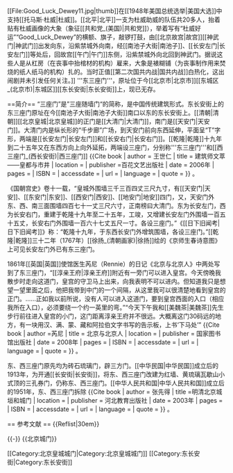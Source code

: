 [[File:Good_Luck_Dewey11.jpg|thumb]]在[[1948年美国总统选举|美国大选]]中支持[[托马斯·杜威|杜威]]。[[北平|北平]]一支为杜威助威的队伍共20多人，抬着贴有杜威画像的大象（象征[[共和党_(美国)|共和党]]），举着写有“杜威好运”“Good_Luck_Dewey”的横额、旗子，敲锣打鼓，由[[北京故宫|故宫]][[神武门|神武门]]出发向东，沿紫禁城外向南，经[[南池子大街|南池子]]、[[长安左门|长安左门]]等处后，回故宫[[午门|午门]]东侧，沿紫禁城外向北回到神武门。据说这些人是从杠房（在丧事中抬棺材的机构）雇来，大象是裱糊铺（为丧事制作用来焚烧的纸人纸马的机构）扎的。当时正值[[第二次国共内战|国共内战]]白热化，这出闹剧并未引发任何关注。]]
'''东三座门'''，原址位于今[[北京市|北京市]][[东城区_(北京市)|东城区]][[东长安街|东长安街]]上，现已无存。

==简介==
“三座门”是”三座随墙门“的简称，是中国传统建筑形式。东长安街上的东三座门原址在今[[南池子大街|南池子大街]]南口以东的东长安街上。[[清朝|清朝]][[北京皇城|北京皇城]]的正门是[[大清门|大清门]]，南门是[[天安门|天安门]]。大清门内是纵长形的“千步廊”广场，到天安门前向东西延伸，平面呈“T”字形，两端是[[长安左门|长安左门]]和[[长安右门|长安右门]]。[[乾隆|乾隆]]十九年到二十五年又在东西方向上向外延拓，两端设三座门，分别称'''东三座门'''和[[西三座门_(西长安街)|西三座门]]<ref> {{Cite book | author = 王世仁 | title = 建筑师文萃——皇都与市井 | location =  | publisher =百花文艺出版社  | date = 2006年 | pages =  | ISBN =  | accessdate =  | url =  | language =  | quote =  }} </ref>。

《国朝宫史》卷十一载，“皇城外围墙三千三百四丈三尺九寸，有[[天安门|天安]]、[[东安门|东安]]、[[西安门|西安]]、[[地安门|地安]]四门，又，天安门外东、西、南三面围墙四百七十一丈三尺六寸，正南榜曰大清门。东为长安左门，西为长安右门，重建于乾隆十九年至二十五年，工竣，又增建长安左门外围墙一百五十五丈，长安右门外围墙一百六十七丈五尺一寸。各设三座门。”《[[日下旧闻考|日下旧闻考]]》称：“乾隆十九年，于东西长安门外增筑围墙，各设三座门。”[[乾隆|乾隆]]三十二年（1767年）[[徐扬_(清朝画家)|徐扬]]绘的《京师生春诗意图》上可见长安左门外已有东三座门。

1861年[[英国|英国]]使馆医生芮尼（Rennie）的日记《北京与北京人》中两处写到了东三座门，“[[淳亲王府|淳亲王府]]附近有一旁门可以进入皇宫。今天傍晚我散步时走向这道门，皇宫的守卫马上出来，向我表明不可以进内。但知道我只是想望一望里面之后，他把我带到中门的一个间隔，从这里我可以很清楚地看到皇宫的正门。……正如我以前所说，没有人可以进入这道门，要到皇宫西面的入口（相应我所在入口），必须要绕一个约一英里的弯。”“今天下午我和[[美魏茶|美魏茶]]先生步行前往进入皇宫的小门，这门距离淳亲王府并不很远。大概离这门30码远的地方，有一块用汉、满、蒙、藏和阿拉伯文字书写的告示板，上书‘下马处’”<ref> {{Cite book | author =芮尼  | title = 北京与北京人 | location =  | publisher = 国家图书馆出版社 | date = 2008年 | pages =  | ISBN =  | accessdate =  | url =  | language =  | quote =  }} </ref>。

东、西三座门原先均为砖石琉璃门，辟三方门。[[中华民国|中华民国]]成立后的1913年，为开通[[长安街|长安街]]，将东、西三座门改建为红墙、黄琉璃瓦歇山小式顶的三孔券门，仍称东、西三座门。[[中华人民共和国|中华人民共和国]]成立后的1951年，东、西三座门拆除<ref> {{Cite book | author = 张先得 | title =明清北京城垣和城门 | location =  | publisher = 河北教育出版社  | date = 2003年 | pages =  | ISBN =  | accessdate =  | url =  | language =  | quote =  }} </ref>。

== 参考文献 ==
{{Reflist|30em}}

{{-}}
{{北京城门}}

[[Category:北京皇城城门|Category:北京皇城城门]]
[[Category:东长安街|Category:东长安街]]